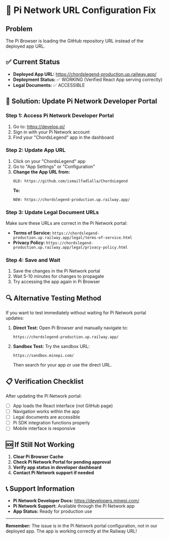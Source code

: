 # 🚨 Pi Network URL Configuration Fix

## Problem

The Pi Browser is loading the GitHub repository URL instead of the deployed app URL.

## ✅ Current Status

- **Deployed App URL:** https://chordslegend-production.up.railway.app/
- **Deployment Status:** ✅ WORKING (Verified React App serving correctly)
- **Legal Documents:** ✅ ACCESSIBLE

## 🔧 Solution: Update Pi Network Developer Portal

### Step 1: Access Pi Network Developer Portal

1. Go to: https://develop.pi/
2. Sign in with your Pi Network account
3. Find your "ChordsLegend" app in the dashboard

### Step 2: Update App URL

1. Click on your "ChordsLegend" app
2. Go to "App Settings" or "Configuration"
3. **Change the App URL from:**
   ```
   OLD: https://github.com/ismailfadlalla/ChordsLegend
   ```
   **To:**
   ```
   NEW: https://chordslegend-production.up.railway.app/
   ```

### Step 3: Update Legal Document URLs

Make sure these URLs are correct in the Pi Network portal:

- **Terms of Service:** `https://chordslegend-production.up.railway.app/legal/terms-of-service.html`
- **Privacy Policy:** `https://chordslegend-production.up.railway.app/legal/privacy-policy.html`

### Step 4: Save and Wait

1. Save the changes in the Pi Network portal
2. Wait 5-10 minutes for changes to propagate
3. Try accessing the app again in Pi Browser

## 🔍 Alternative Testing Method

If you want to test immediately without waiting for Pi Network portal updates:

1. **Direct Test:** Open Pi Browser and manually navigate to:

   ```
   https://chordslegend-production.up.railway.app/
   ```

2. **Sandbox Test:** Try the sandbox URL:
   ```
   https://sandbox.minepi.com/
   ```
   Then search for your app or use the direct URL.

## 📋 Verification Checklist

After updating the Pi Network portal:

- [ ] App loads the React interface (not GitHub page)
- [ ] Navigation works within the app
- [ ] Legal documents are accessible
- [ ] Pi SDK integration functions properly
- [ ] Mobile interface is responsive

## 🆘 If Still Not Working

1. **Clear Pi Browser Cache**
2. **Check Pi Network Portal for pending approval**
3. **Verify app status in developer dashboard**
4. **Contact Pi Network support if needed**

## 📞 Support Information

- **Pi Network Developer Docs:** https://developers.minepi.com/
- **Pi Network Support:** Available through the Pi Network app
- **App Status:** Ready for production use

---

**Remember:** The issue is in the Pi Network portal configuration, not in our deployed app. The app is working correctly at the Railway URL!
